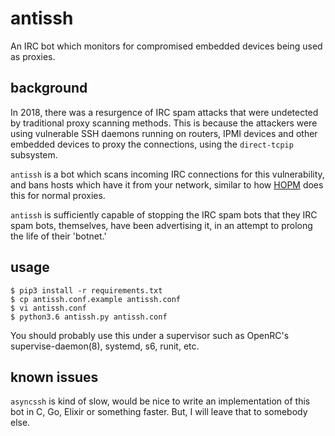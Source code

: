 # antissh

An IRC bot which monitors for compromised embedded devices being used as proxies.


## background

In 2018, there was a resurgence of IRC spam attacks that were undetected by traditional
proxy scanning methods.  This is because the attackers were using vulnerable SSH daemons
running on routers, IPMI devices and other embedded devices to proxy the connections, using
the `direct-tcpip` subsystem.

`antissh` is a bot which scans incoming IRC connections for this vulnerability, and bans
hosts which have it from your network, similar to how [HOPM][hopm] does this for normal
proxies.

   [hopm]: https://github.com/ircd-hybrid/hopm

`antissh` is sufficiently capable of stopping the IRC spam bots that they IRC spam bots,
themselves, have been advertising it, in an attempt to prolong the life of their 'botnet.'


## usage

```
$ pip3 install -r requirements.txt
$ cp antissh.conf.example antissh.conf
$ vi antissh.conf
$ python3.6 antissh.py antissh.conf
```

You should probably use this under a supervisor such as OpenRC's supervise-daemon(8), systemd,
s6, runit, etc.


## known issues

`asyncssh` is kind of slow, would be nice to write an implementation of this bot in C, Go,
Elixir or something faster.  But, I will leave that to somebody else.
